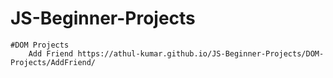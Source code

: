 # JS-Beginner-Projects

    #DOM Projects
        Add Friend https://athul-kumar.github.io/JS-Beginner-Projects/DOM-Projects/AddFriend/
